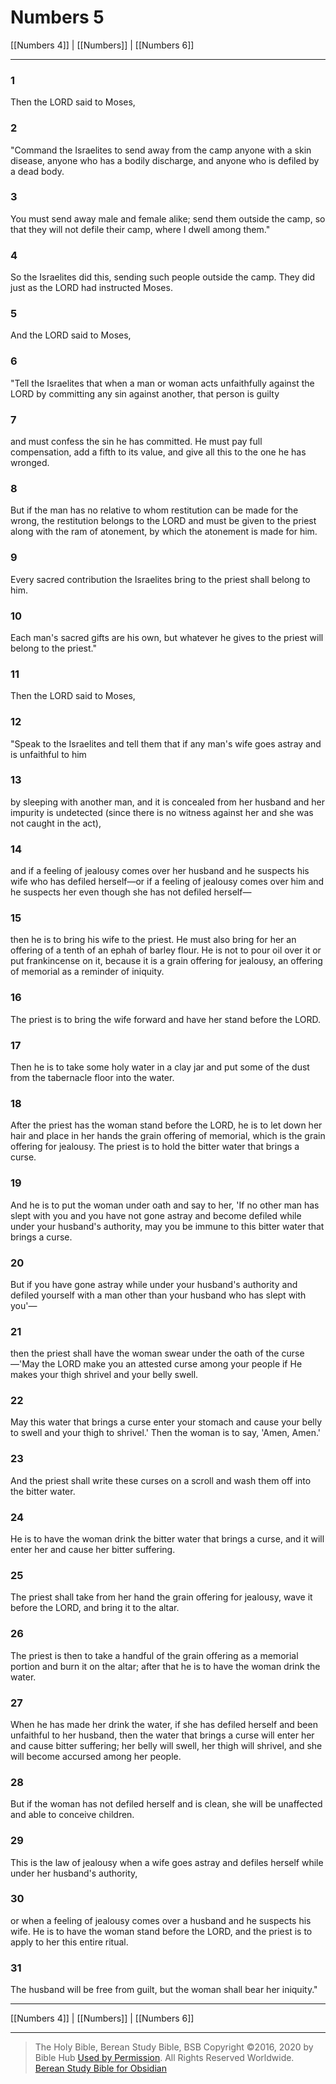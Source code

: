 # Numbers 5

[[Numbers 4]] | [[Numbers]] | [[Numbers 6]]

---

### 1
Then the LORD said to Moses,

### 2
"Command the Israelites to send away from the camp anyone with a skin disease, anyone who has a bodily discharge, and anyone who is defiled by a dead body.

### 3
You must send away male and female alike; send them outside the camp, so that they will not defile their camp, where I dwell among them."

### 4
So the Israelites did this, sending such people outside the camp. They did just as the LORD had instructed Moses.

### 5
And the LORD said to Moses,

### 6
"Tell the Israelites that when a man or woman acts unfaithfully against the LORD by committing any sin against another, that person is guilty

### 7
and must confess the sin he has committed. He must pay full compensation, add a fifth to its value, and give all this to the one he has wronged.

### 8
But if the man has no relative to whom restitution can be made for the wrong, the restitution belongs to the LORD and must be given to the priest along with the ram of atonement, by which the atonement is made for him.

### 9
Every sacred contribution the Israelites bring to the priest shall belong to him.

### 10
Each man's sacred gifts are his own, but whatever he gives to the priest will belong to the priest."

### 11
Then the LORD said to Moses,

### 12
"Speak to the Israelites and tell them that if any man's wife goes astray and is unfaithful to him

### 13
by sleeping with another man, and it is concealed from her husband and her impurity is undetected (since there is no witness against her and she was not caught in the act),

### 14
and if a feeling of jealousy comes over her husband and he suspects his wife who has defiled herself—or if a feeling of jealousy comes over him and he suspects her even though she has not defiled herself—

### 15
then he is to bring his wife to the priest. He must also bring for her an offering of a tenth of an ephah of barley flour. He is not to pour oil over it or put frankincense on it, because it is a grain offering for jealousy, an offering of memorial as a reminder of iniquity.

### 16
The priest is to bring the wife forward and have her stand before the LORD.

### 17
Then he is to take some holy water in a clay jar and put some of the dust from the tabernacle floor into the water.

### 18
After the priest has the woman stand before the LORD, he is to let down her hair and place in her hands the grain offering of memorial, which is the grain offering for jealousy. The priest is to hold the bitter water that brings a curse.

### 19
And he is to put the woman under oath and say to her, 'If no other man has slept with you and you have not gone astray and become defiled while under your husband's authority, may you be immune to this bitter water that brings a curse.

### 20
But if you have gone astray while under your husband's authority and defiled yourself with a man other than your husband who has slept with you'—

### 21
then the priest shall have the woman swear under the oath of the curse—'May the LORD make you an attested curse among your people if He makes your thigh shrivel and your belly swell.

### 22
May this water that brings a curse enter your stomach and cause your belly to swell and your thigh to shrivel.' Then the woman is to say, 'Amen, Amen.'

### 23
And the priest shall write these curses on a scroll and wash them off into the bitter water.

### 24
He is to have the woman drink the bitter water that brings a curse, and it will enter her and cause her bitter suffering.

### 25
The priest shall take from her hand the grain offering for jealousy, wave it before the LORD, and bring it to the altar.

### 26
The priest is then to take a handful of the grain offering as a memorial portion and burn it on the altar; after that he is to have the woman drink the water.

### 27
When he has made her drink the water, if she has defiled herself and been unfaithful to her husband, then the water that brings a curse will enter her and cause bitter suffering; her belly will swell, her thigh will shrivel, and she will become accursed among her people.

### 28
But if the woman has not defiled herself and is clean, she will be unaffected and able to conceive children.

### 29
This is the law of jealousy when a wife goes astray and defiles herself while under her husband's authority,

### 30
or when a feeling of jealousy comes over a husband and he suspects his wife. He is to have the woman stand before the LORD, and the priest is to apply to her this entire ritual.

### 31
The husband will be free from guilt, but the woman shall bear her iniquity."

---

[[Numbers 4]] | [[Numbers]] | [[Numbers 6]]

---

> The Holy Bible, Berean Study Bible, BSB
> Copyright &copy;2016, 2020 by Bible Hub
> [Used by Permission](https://berean.bible/terms.htm). All Rights Reserved Worldwide.
> [Berean Study Bible for Obsidian](https://github.com/gapmiss/berean-study-bible-for-obsidian)

